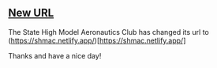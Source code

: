 ## [New URL](https://shmac.netlify.app/)

The State High Model Aeronautics Club has changed its url to (https://shmac.netlify.app/)[https://shmac.netlify.app/]

Thanks and have a nice day!
